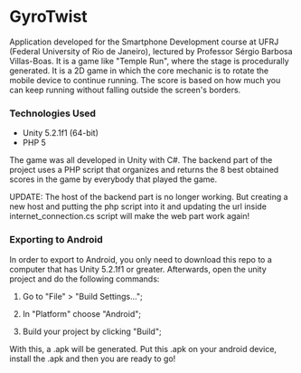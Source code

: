 # GyroTwist #

Application developed for the Smartphone Development course at UFRJ (Federal University of Rio de Janeiro), lectured by Professor Sérgio Barbosa Villas-Boas.
It is a game like "Temple Run", where the stage is procedurally generated. It is a 2D game in which the core mechanic is to rotate the mobile device to continue running. The score is based on how much you can keep running without falling outside the screen's borders.


### Technologies Used ###

* Unity 5.2.1f1 (64-bit)
* PHP 5

The game was all developed in Unity with C#.
The backend part of the project uses a PHP script that organizes and returns the 8 best obtained scores in the game by everybody that played the game.

UPDATE: The host of the backend part is no longer working. But creating a new host and putting the php script into it and updating the url inside internet_connection.cs script will make the web part work again!

### Exporting to Android ###

In order to export to Android, you only need to download this repo to a computer that has Unity 5.2.1f1 or greater.
Afterwards, open the unity project and do the following commands:

1) Go to "File" > "Build Settings...";

2) In "Platform" choose "Android";

3) Build your project by clicking "Build";

With this, a .apk will be generated. Put this .apk on your android device, install the .apk and then you are ready to go!
